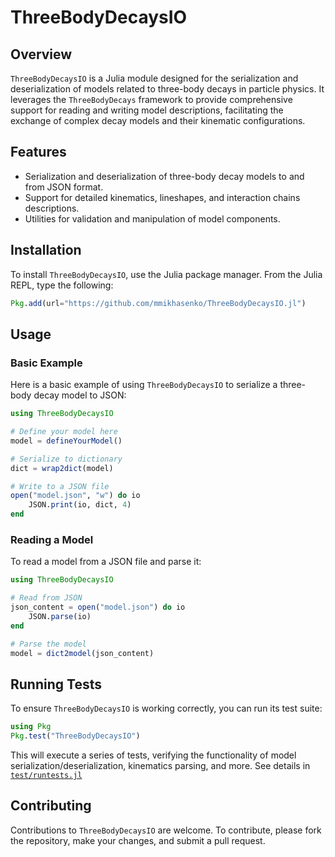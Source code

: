 
# ThreeBodyDecaysIO

## Overview
`ThreeBodyDecaysIO` is a Julia module designed for the serialization and deserialization of models related to three-body decays in particle physics. It leverages the `ThreeBodyDecays` framework to provide comprehensive support for reading and writing model descriptions, facilitating the exchange of complex decay models and their kinematic configurations.

## Features
- Serialization and deserialization of three-body decay models to and from JSON format.
- Support for detailed kinematics, lineshapes, and interaction chains descriptions.
- Utilities for validation and manipulation of model components.

## Installation

To install `ThreeBodyDecaysIO`, use the Julia package manager. From the Julia REPL, type the following:

```julia
Pkg.add(url="https://github.com/mmikhasenko/ThreeBodyDecaysIO.jl")
```

## Usage

### Basic Example

Here is a basic example of using `ThreeBodyDecaysIO` to serialize a three-body decay model to JSON:

```julia
using ThreeBodyDecaysIO

# Define your model here
model = defineYourModel()

# Serialize to dictionary
dict = wrap2dict(model)

# Write to a JSON file
open("model.json", "w") do io
    JSON.print(io, dict, 4)
end
```

### Reading a Model

To read a model from a JSON file and parse it:

```julia
using ThreeBodyDecaysIO

# Read from JSON
json_content = open("model.json") do io
    JSON.parse(io)
end

# Parse the model
model = dict2model(json_content)
```

## Running Tests

To ensure `ThreeBodyDecaysIO` is working correctly, you can run its test suite:

```julia
using Pkg
Pkg.test("ThreeBodyDecaysIO")
```

This will execute a series of tests, verifying the functionality of model serialization/deserialization, kinematics parsing, and more. See details in [`test/runtests.jl`](test/runtests.jl)

## Contributing

Contributions to `ThreeBodyDecaysIO` are welcome. To contribute, please fork the repository, make your changes, and submit a pull request.
